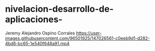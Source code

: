 # nivelacion-desarrollo-de-aplicaciones-
Jeremy Alejandro Ospino Corrales
https://user-images.githubusercontent.com/96501925/147026561-c0eeb9d1-d282-4bd6-bc65-1e540f648a91.mp4
